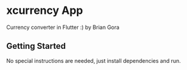 # xcurrency App

Currency converter in Flutter :) by Brian Gora

## Getting Started

No special instructions are needed, just install dependencies and run.
